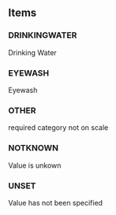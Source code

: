 

<!-- end of short definition -->
## Items

### DRINKINGWATER
Drinking Water

### EYEWASH
Eyewash

### OTHER
required category not on scale

### NOTKNOWN
Value is unkown

### UNSET
Value has not been specified
